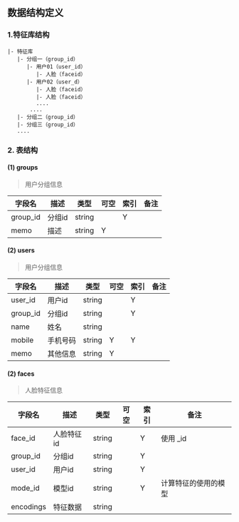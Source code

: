 
## 数据结构定义

### 1.特征库结构

```
|- 特征库
   |- 分组一（group_id）
      |- 用户01（user_id）
         |- 人脸（faceid）
      |- 用户02（user_d）
         |- 人脸（faceid）
         |- 人脸（faceid）
         ....
       ....
   |- 分组二（group_id）
   |- 分组三（group_id）
   ....
```



### 2. 表结构

#### (1) groups

> 用户分组信息

| 字段名   | 描述   | 类型   | 可空 | 索引 | 备注 |
| -------- | ------ | ------ | ---- | ---- | ---- |
| group_id | 分组id | string |      | Y    |      |
| memo     | 描述   | string | Y    |      |      |



#### (2) users

> 用户分组信息

| 字段名   | 描述     | 类型   | 可空 | 索引 | 备注 |
| -------- | -------- | ------ | ---- | ---- | ---- |
| user_id  | 用户id   | string |      | Y    |      |
| group_id | 分组id   | string |      | Y    |      |
| name     | 姓名     | string |      |      |      |
| mobile   | 手机号码 | string | Y    | Y    |      |
| memo     | 其他信息 | string | Y    |      |      |



#### (2) faces

> 人脸特征信息

| 字段名    | 描述       | 类型   | 可空 | 索引 | 备注                 |
| --------- | ---------- | ------ | ---- | ---- | -------------------- |
| face_id   | 人脸特征id | string |      | Y    | 使用 _id             |
| group_id  | 分组id     | string |      | Y    |                      |
| user_id   | 用户id     | string |      | Y    |                      |
| mode_id   | 模型id     | string |      | Y    | 计算特征的使用的模型 |
| encodings | 特征数据   | string |      |      |                      |

